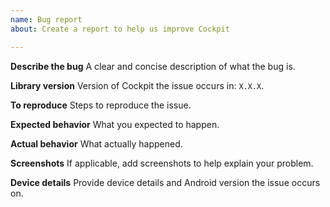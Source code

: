 ```yaml
---
name: Bug report
about: Create a report to help us improve Cockpit

---
```


**Describe the bug**
A clear and concise description of what the bug is.

**Library version**
Version of Cockpit the issue occurs in: `X.X.X`.

**To reproduce**
Steps to reproduce the issue.

**Expected behavior**
What you expected to happen.

**Actual behavior**
What actually happened.

**Screenshots**
If applicable, add screenshots to help explain your problem.

**Device details**
Provide device details and Android version the issue occurs on.
